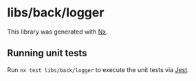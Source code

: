 # libs/back/logger

This library was generated with [Nx](https://nx.dev).

## Running unit tests

Run `nx test libs/back/logger` to execute the unit tests via [Jest](https://jestjs.io).
